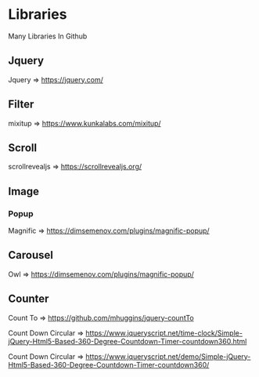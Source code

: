 # Libraries
Many Libraries In Github

## Jquery
Jquery => https://jquery.com/

## Filter 
mixitup => https://www.kunkalabs.com/mixitup/

## Scroll 
scrollrevealjs => https://scrollrevealjs.org/

## Image 
### Popup 
Magnific => https://dimsemenov.com/plugins/magnific-popup/

## Carousel 
Owl => https://dimsemenov.com/plugins/magnific-popup/

## Counter
Count To => https://github.com/mhuggins/jquery-countTo

Count Down Circular  => https://www.jqueryscript.net/time-clock/Simple-jQuery-Html5-Based-360-Degree-Countdown-Timer-countdown360.html

Count Down Circular  => https://www.jqueryscript.net/demo/Simple-jQuery-Html5-Based-360-Degree-Countdown-Timer-countdown360/